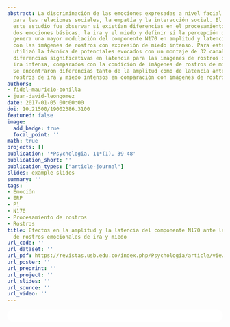```yaml
---
abstract: La discriminación de las emociones expresadas a nivel facial es importante
  para las relaciones sociales, la empatía y la interacción social. El objetivo de
  este estudio fue observar si existían diferencias en el procesamiento cortical ante
  dos emociones básicas, la ira y el miedo y definir si la percepción de la ira intensa
  genera una mayor modulación del componente N170 en amplitud y latencia en comparación
  con las imágenes de rostros con expresión de miedo intenso. Para este estudio se
  utilizó la técnica de potenciales evocados con un montaje de 32 canales. Se encontraron
  diferencias significativas en latencia para las imágenes de rostros que expresan
  ira intensa, comparados con la condición de imágenes de rostros de miedo intenso.
  Se encontraron diferencias tanto de la amplitud como de latencia ante imágenes de
  rostros de ira y miedo intensos en comparación con imágenes de rostros neutros.
authors:
- fidel-mauricio-bonilla
- juan-david-leongomez
date: 2017-01-05 00:00:00
doi: 10.21500/19002386.3100
featured: false
image:
  add_badge: true
  focal_point: ''
math: true
projects: []
publication: '*Psychologia, 11*(1), 39-48'
publication_short: ''
publication_types: ["article-journal"]
slides: example-slides
summary: ''
tags:
- Emoción
- ERP
- P1
- N170
- Procesamiento de rostros
- Rostros
title: Efectos en la amplitud y la latencia del componente N170 ante la presentación
  de rostros emocionales de ira y miedo
url_code: ''
url_dataset: ''
url_pdf: https://revistas.usb.edu.co/index.php/Psychologia/article/view/3100/2595
url_poster: ''
url_preprint: ''
url_project: ''
url_slides: ''
url_source: ''
url_video: ''
---
```

<html>
  <style>
    section {
        background: white;
        color: black;
        border-radius: 1em;
        padding: 1em;
        left: 50% }
    #inner {
        display: inline-block;
        display: flex;
        align-items: center;
        justify-content: center }
  </style>
  <section>
    <div id="inner">
      <script type='text/javascript' src='https://d1bxh8uas1mnw7.cloudfront.net/assets/embed.js'></script>
        <span style="float:left";
          class="__dimensions_badge_embed__"
          data-doi="10.21500/19002386.3100"
          data-hide-zero-citations="true"
          data-legend="always">
        </span>
      <script async src="https://badge.dimensions.ai/badge.js" charset="utf-8"></script>
        <div  style="float:right";
          data-link-target="_blank"
          data-badge-details="right"
          data-badge-type="medium-donut"
          data-doi="10.21500/19002386.3100"   
          data-condensed="true"
          data-hide-no-mentions="true"
          class="altmetric-embed">
        </div>
    </div>
    <div id="inner">
      <script type="text/javascript" src="//cdn.plu.mx/widget-summary.js"></script>
        <a href="https://plu.mx/plum/a/?doi=10.21500/19002386.3100"
          data-orientation="horizontal"
          class="plumx-summary"
          data-site="plum"
          data-hide-when-empty="true">
        </a>
    </div>
  </section>
